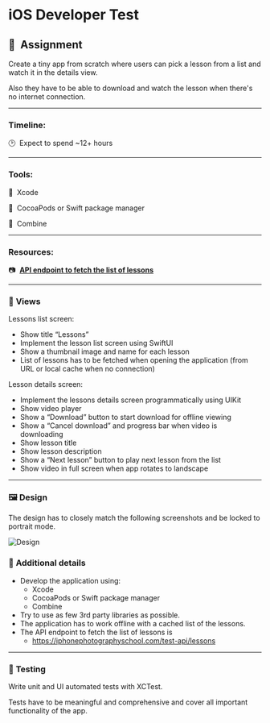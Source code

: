 # **iOS Developer Test**

## 👀  Assignment

Create a tiny app from scratch where users can pick a lesson from a list and watch it in the details view. 

Also they have to be able to download and watch the lesson when there's no internet connection.

---

### **Timeline:**

🕑  Expect to spend ~12+ hours

---

### **Tools:**

**🔨**  Xcode

**🔨**  CocoaPods or Swift package manager

**🔨**  Combine

---

### Resources:

📷  **[API endpoint to fetch the list of lessons](https://iphonephotographyschool.com/test-api/lessons)**

---

### 📱 **Views**

Lessons list screen:

- Show title “Lessons”
- Implement the lesson list screen using SwiftUI
- Show a thumbnail image and name for each lesson
- List of lessons has to be fetched when opening the application (from URL or local cache when no connection)

Lesson details screen:

- Implement the lessons details screen programmatically using UIKit
- Show video player
- Show a “Download” button to start download for offline viewing
- Show a “Cancel download” and progress bar when video is downloading
- Show lesson title
- Show lesson description
- Show a “Next lesson” button to play next lesson from the list
- Show video in full screen when app rotates to landscape

---

### 🖼 **Design**

The design has to closely match the following screenshots and be locked to portrait mode.

![Design](https://ipsmedia.notion.site/image/https%3A%2F%2Fs3-us-west-2.amazonaws.com%2Fsecure.notion-static.com%2Fb9fd02c6-f567-4e17-8bb0-27e1b07f33a6%2FiOS-design.png?table=block&id=5743fac0-7002-409a-8364-eede144c4a9a&spaceId=18c2b86f-5f00-4ff1-baf7-6be563e77c7d&width=2000&userId=&cache=v2)

### 📎 **Additional details**

- Develop the application using:
    - Xcode
    - CocoaPods or Swift package manager
    - Combine
- Try to use as few 3rd party libraries as possible.
- The application has to work offline with a cached list of the lessons.
- The API endpoint to fetch the list of lessons is
    - https://iphonephotographyschool.com/test-api/lessons

---

### 📝 **Testing**

Write unit and UI automated tests with XCTest. 

Tests have to be meaningful and comprehensive and cover all important functionality of the app.
